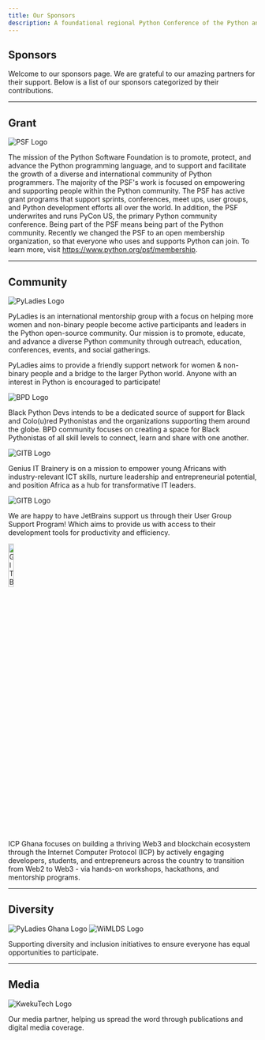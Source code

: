 ```yaml
---
title: Our Sponsors
description: A foundational regional Python Conference of the Python and developer community in Volta.
---
```


## Sponsors

Welcome to our sponsors page. We are grateful to our amazing partners for their support. Below is a list of our sponsors categorized by their contributions.

---

## Grant

<img src="../../image/sponsors/psf-logo-narrow-256x84-alpha.png" alt="PSF Logo" class="rounded" />

The mission of the Python Software Foundation is to promote, protect, and advance the Python programming language, and to support and facilitate the growth of a diverse and international community of Python programmers. The majority of the PSF's work is focused on empowering and supporting people within the Python community. The PSF has active grant programs that support sprints, conferences, meet ups, user groups, and Python development efforts all over the world. In addition, the PSF underwrites and runs PyCon US, the primary Python community conference. Being part of the PSF means being part of the Python community. Recently we changed the PSF to an open membership organization, so that everyone who uses and supports Python can join. To learn more, visit https://www.python.org/psf/membership.

---

## Community

<img src="../../image/sponsors/pylady_geek_wordmark_standard.png" alt="PyLadies Logo" class="rounded" />

PyLadies is an international mentorship group with a focus on helping more women and non-binary people become active participants and leaders in the Python open-source community. Our mission is to promote, educate, and advance a diverse Python community through outreach, education, conferences, events, and social gatherings.

PyLadies aims to provide a friendly support network for women & non-binary people and a bridge to the larger Python world. Anyone with an interest in Python is encouraged to participate!

<img src="../../image/sponsors/BPD_Stacked_Black.png" alt="BPD Logo" class="rounded" />

Black Python Devs intends to be a dedicated source of support for Black and Colo(u)red Pythonistas and the organizations supporting them around the globe.
BPD community focuses on creating a space for Black Pythonistas of all skill levels to connect, learn and share with one another.

<img src="../../image/sponsors/GITB Round Logo.png" alt="GITB Logo" class="rounded" />

Genius IT Brainery is on a mission to empower young Africans with industry-relevant ICT skills, nurture leadership and entrepreneurial potential, and position Africa as a hub for transformative IT leaders.

<img src="../../image/sponsors/jetbrains.svg" alt="GITB Logo" class="rounded" />

We are happy to have JetBrains support us through their User Group Support Program! Which aims to provide us with access to their development tools for productivity and efficiency.

<img src="../../image/sponsors/GH blck letter.png" alt="GITB Logo" class="" style="width: 15%" />

ICP Ghana focuses on building a thriving Web3 and blockchain ecosystem through the Internet Computer Protocol (ICP) by actively engaging developers, students, and entrepreneurs across the country to transition from Web2 to Web3 - via hands-on workshops, hackathons, and mentorship programs.

---

## Diversity

<img src="../../image/sponsors/pyladies1.png" alt="PyLadies Ghana Logo" class="rounded" />

<img src="../../image/sponsors/wimlds_logo.png" alt="WiMLDS Logo" class="rounded" />

Supporting diversity and inclusion initiatives to ensure everyone has equal opportunities to participate.

---

## Media

<img src="../../image/sponsors/kwekutech-logo-primary.png" alt="KwekuTech Logo" class="rounded" />

Our media partner, helping us spread the word through publications and digital media coverage.
